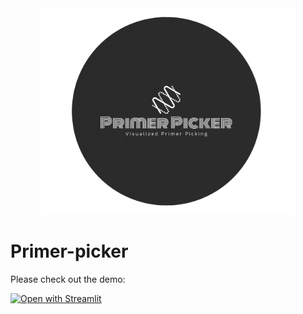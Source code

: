 <div align=center><img src="https://github.com/ShuXingYu94/Primer-picker/blob/master/Icon/black%20on%20white.png" height="330px" /></div>

# Primer-picker

Please check out the demo: 

[![Open with Streamlit](https://static.streamlit.io/badges/streamlit_badge_black_white.svg)](http://52.15.85.82:8501)
